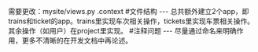 需要更改：mysite/views.py .context
#文件结构
--- 总共额外建立2个app，即trains和ticket的app。trains里实现车次相关操作，tickets里实现车票相关操作。其余操作（如用户）在project里实现。
#注释问题
--- 尽量通过命名来明确作用，更多不清晰的在开发文档中再论述。
